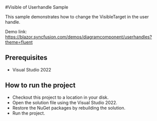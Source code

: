 #Visible of Userhandle Sample

This sample demonstrates how to change the VisibleTarget in the user handle.

Demo link:
https://blazor.syncfusion.com/demos/diagramcomponent/userhandles?theme=fluent

## Prerequisites

* Visual Studio 2022

## How to run the project

* Checkout this project to a location in your disk.
* Open the solution file using the Visual Studio 2022.
* Restore the NuGet packages by rebuilding the solution.
* Run the project.
